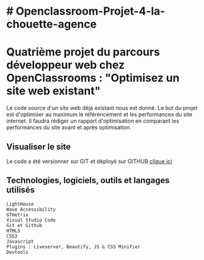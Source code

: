 # # Openclassroom-Projet-4-la-chouette-agence

# Quatrième projet du parcours développeur web chez OpenClassrooms : "Optimisez un site web existant"

Le code source d'un site web déjà existant nous est donné. Le but du projet est d'optimiser au maximum le référencement et les performances du site internet. Il faudra rédiger un rapport d'optimisation en comparant les performances du site avant et après optimisation.

## Visualiser le site
Le code a été versionner sur GIT et déployé sur GITHUB [clique ici](https://mehdiboutab.github.io/Openclassroom-Projet-4-la-chouette-agence)
## Technologies, logiciels, outils et langages utilisés

    LightHouse
    Wave Accessibility
    GTmetrix
    Visual Studio Code
    Git et Github
    HTML5
    CSS3
    Javascript
    Plugins : Liveserver, Beautify, JS & CSS Minifier
    Devtools
